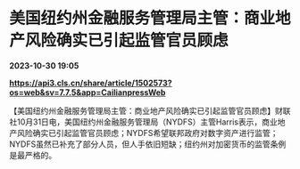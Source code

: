 # 美国纽约州金融服务管理局主管：商业地产风险确实已引起监管官员顾虑

**2023-10-30 19:05**

**https://api3.cls.cn/share/article/1502573?os=web&sv=7.7.5&app=CailianpressWeb**

【美国纽约州金融服务管理局主管：商业地产风险确实已引起监管官员顾虑】财联社10月31日电，美国纽约州金融服务管理局（NYDFS）主管Harris表示，商业地产风险确实已引起监管官员顾虑；NYDFS希望联邦政府对数字资产进行监管；NYDFS虽然已补充了部分人员，但人手依旧短缺；纽约州对加密货币的监管条例是最严格的。